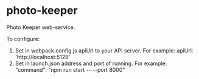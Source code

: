 # photo-keeper
Photo Keeper web-service.

To configure:
1) Set in webpack.config.js apiUrl to your API server. For example: apiUrl: 'http://localhost:5129'
2) Set in launch.json address and port of running. For example: "command": "npm run start -- --port 8000"